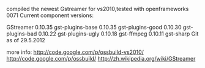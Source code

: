 compiled the newest Gstreamer for vs2010,tested with openframeworks 0071
Current component versions:

GStreamer 0.10.35 
gst-plugins-base 0.10.35
gst-plugins-good 0.10.30
gst-plugins-bad 0.10.22
gst-plugins-ugly 0.10.18
gst-ffmpeg 0.10.11
gst-sharp Git as of 29.5.2012

more info:
http://code.google.com/p/ossbuild-vs2010/
http://code.google.com/p/ossbuild/
http://zh.wikipedia.org/wiki/GStreamer